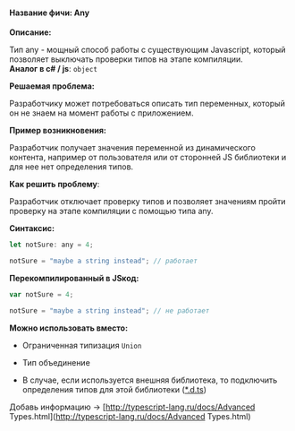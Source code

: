 #### **Название фичи: Any**

**Описание:**

Тип any - мощный способ работы с существующим Javascript, который позволяет выключать проверки типов на этапе компиляции.  
**Аналог в c\# / js**: `object`

**Решаемая проблема:**

Разработчику может потребоваться описать тип переменных, который он не знаем на момент работы с приложением.

**Пример возникновения:**

Разработчик получает значения переменной из динамического контента, например от пользователя или от сторонней JS библиотеки и для нее нет определения типов.

**Как решить проблему**:

Разработчик отключает проверку типов и позволяет значениям пройти проверку на этапе компиляции с помощью типа any.

**Синтаксис:**

```js
let notSure: any = 4;

notSure = "maybe a string instead"; // работает
```

**Перекомпилированный в JSкод:**

```js
var notSure = 4;

notSure = "maybe a string instead"; // не работает
```

**Можно использовать вместо:**

* Ограниченная типизация `Union`

* Тип объединение

* В случае, если используется внешняя библиотека, то подключить определения типов для этой библиотеки \([\*.d.ts](https://www.typescriptlang.org/docs/handbook/declaration-files/introduction.html)\)

Добавь информацию -&gt; [http://typescript-lang.ru/docs/Advanced Types.html](http://typescript-lang.ru/docs/Advanced Types.html)

